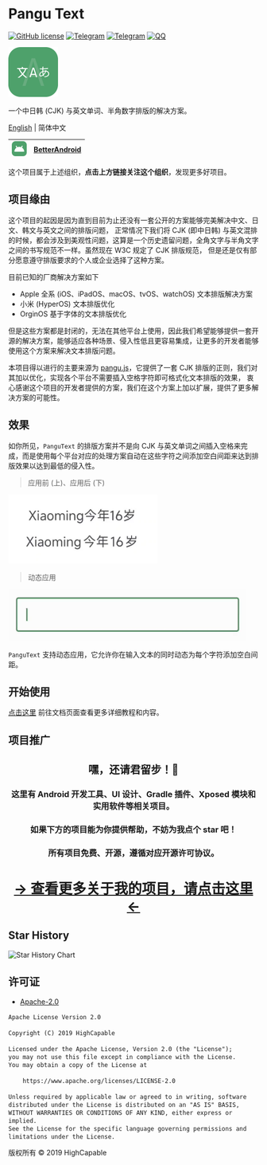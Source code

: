 # Pangu Text

[![GitHub license](https://img.shields.io/github/license/BetterAndroid/android-app-template?color=blue&style=flat-square)](https://github.com/BetterAndroid/android-app-template/blob/main/LICENSE)
[![Telegram](https://img.shields.io/badge/discussion-Telegram-blue.svg?logo=telegram&style=flat-square)](https://t.me/BetterAndroid)
[![Telegram](https://img.shields.io/badge/discussion%20dev-Telegram-blue.svg?logo=telegram&style=flat-square)](https://t.me/HighCapable_Dev)
[![QQ](https://img.shields.io/badge/discussion%20dev-QQ-blue.svg?logo=tencent-qq&logoColor=red&style=flat-square)](https://qm.qq.com/cgi-bin/qm/qr?k=Pnsc5RY6N2mBKFjOLPiYldbAbprAU3V7&jump_from=webapi&authKey=X5EsOVzLXt1dRunge8ryTxDRrh9/IiW1Pua75eDLh9RE3KXE+bwXIYF5cWri/9lf)

<img src="img-src/icon.png" width = "100" height = "100" alt="LOGO"/>

一个中日韩 (CJK) 与英文单词、半角数字排版的解决方案。

[English](README.md) | 简体中文

| <img src="https://github.com/BetterAndroid/.github/blob/main/img-src/logo.png?raw=true" width = "30" height = "30" alt="LOGO"/> | [BetterAndroid](https://github.com/BetterAndroid) |
|---------------------------------------------------------------------------------------------------------------------------------|---------------------------------------------------|

这个项目属于上述组织，**点击上方链接关注这个组织**，发现更多好项目。

## 项目缘由

这个项目的起因是因为直到目前为止还没有一套公开的方案能够完美解决中文、日文、韩文与英文之间的排版问题，
正常情况下我们将 CJK (即中日韩) 与英文混排的时候，都会涉及到美观性问题，这算是一个历史遗留问题，全角文字与半角文字之间的书写规范不一样。虽然现在 W3C 规定了
CJK 排版规范，
但是还是仅有部分愿意遵守排版要求的个人或企业选择了这种方案。

目前已知的厂商解决方案如下

- Apple 全系 (iOS、iPadOS、macOS、tvOS、watchOS) 文本排版解决方案
- 小米 (HyperOS) 文本排版优化
- OrginOS 基于字体的文本排版优化

但是这些方案都是封闭的，无法在其他平台上使用，因此我们希望能够提供一套开源的解决方案，能够适应各种场景、侵入性低且更容易集成，让更多的开发者能够使用这个方案来解决文本排版问题。

本项目得以进行的主要来源为 [pangu.js](https://github.com/vinta/pangu.js)，它提供了一套 CJK 排版的正则，我们对其加以优化，实现各个平台不需要插入空格字符即可格式化文本排版的效果，
衷心感谢这个项目的开发者提供的方案，我们在这个方案上加以扩展，提供了更多解决方案的可能性。

## 效果

如你所见，`PanguText` 的排版方案并不是向 CJK 与英文单词之间插入空格来完成，而是使用每个平台对应的处理方案自动在这些字符之间添加空白间距来达到排版效果以达到最低的侵入性。

> 应用前 (上)、应用后 (下)

<img src="docs-source/src/.vuepress/public/images/demo_01.png" width="300" />

> 动态应用

<img src="docs-source/src/.vuepress/public/images/demo_02.gif" width="480" />

`PanguText` 支持动态应用，它允许你在输入文本的同时动态为每个字符添加空白间距。

## 开始使用

[点击这里](https://betterandroid.github.io/PanguText/zh-cn) 前往文档页面查看更多详细教程和内容。

## 项目推广

<!--suppress HtmlDeprecatedAttribute -->
<div align="center">
    <h2>嘿，还请君留步！👋</h2>
    <h3>这里有 Android 开发工具、UI 设计、Gradle 插件、Xposed 模块和实用软件等相关项目。</h3>
    <h3>如果下方的项目能为你提供帮助，不妨为我点个 star 吧！</h3>
    <h3>所有项目免费、开源，遵循对应开源许可协议。</h3>
    <h1><a href="https://github.com/fankes/fankes/blob/main/project-promote/README-zh-CN.md">→ 查看更多关于我的项目，请点击这里 ←</a></h1>
</div>

## Star History

![Star History Chart](https://api.star-history.com/svg?repos=BetterAndroid/PanguText&type=Date)

## 许可证

- [Apache-2.0](https://www.apache.org/licenses/LICENSE-2.0)

```
Apache License Version 2.0

Copyright (C) 2019 HighCapable

Licensed under the Apache License, Version 2.0 (the "License");
you may not use this file except in compliance with the License.
You may obtain a copy of the License at

    https://www.apache.org/licenses/LICENSE-2.0

Unless required by applicable law or agreed to in writing, software
distributed under the License is distributed on an "AS IS" BASIS,
WITHOUT WARRANTIES OR CONDITIONS OF ANY KIND, either express or implied.
See the License for the specific language governing permissions and
limitations under the License.
```

版权所有 © 2019 HighCapable